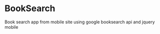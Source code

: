 BookSearch
==========

Book search app from mobile site using google booksearch api and jquery mobile